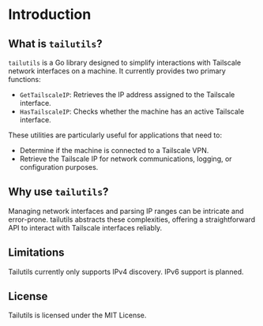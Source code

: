 # Introduction

## What is `tailutils`?

`tailutils` is a Go library designed to simplify interactions with Tailscale network interfaces on a machine. It currently provides two primary functions:

- `GetTailscaleIP`: Retrieves the IP address assigned to the Tailscale interface.
- `HasTailscaleIP`: Checks whether the machine has an active Tailscale interface.

These utilities are particularly useful for applications that need to:

- Determine if the machine is connected to a Tailscale VPN.
- Retrieve the Tailscale IP for network communications, logging, or configuration purposes.

## Why use `tailutils`?

Managing network interfaces and parsing IP ranges can be intricate and error-prone. tailutils abstracts these complexities, offering a straightforward API to interact with Tailscale interfaces reliably.

## Limitations

Tailutils currently only supports IPv4 discovery. IPv6 support is planned.

## License

Tailutils is licensed under the MIT License.